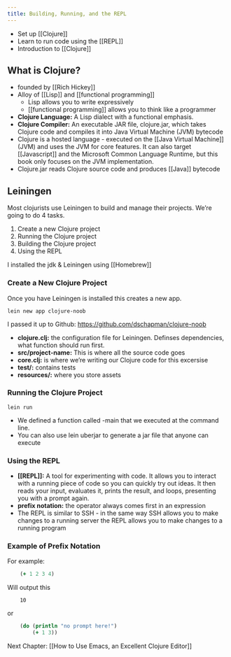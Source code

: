 ```yaml
---
title: Building, Running, and the REPL
---
```


-   Set up [[Clojure]]
-   Learn to run code using the [[REPL]]
-   Introduction to [[Clojure]]

## What is Clojure?

-   founded by [[Rich Hickey]]
-   Alloy of [[Lisp]] and [[functional programming]]
    -   Lisp allows you to write expressively
    -   [[functional programming]] allows you to think like a programmer
-   **Clojure Language:** A Lisp dialect with a functional emphasis.
-   **Clojure Compiler:** An executable JAR file, clojure.jar, which takes Clojure code and compiles it into Java Virtual Machine (JVM) bytecode
-   Clojure is a hosted language - executed on the [[Java Virtual Machine]] (JVM) and uses the JVM for core features. It can also target [[Javascript]] and the Microsoft Common Language Runtime, but this book only focuses on the JVM implementation.
-   Clojure.jar reads Clojure source code and produces [[Java]] bytecode

## Leiningen

Most clojurists use Leiningen to build and manage their projects. We&rsquo;re going to do 4 tasks.

1.  Create a new Clojure project
2.  Running the Clojure project
3.  Building the Clojure project
4.  Using the REPL

I installed the jdk & Leiningen using [[Homebrew]]



### Create a New Clojure Project

Once you have Leiningen is installed this creates a new app.

    lein new app clojure-noob

I passed it up to Github: <https://github.com/dschapman/clojure-noob>

-   **clojure.clj:** the configuration file for Leiningen. Definses dependencies, what function should run first.
-   **src/project-name:** This is where all the source code goes
-   **core.clj:** is where we&rsquo;re writing our Clojure code for this excersise
-   **test/:** contains tests
-   **resources/:** where you store assets


### Running the Clojure Project

    lein run

-   We defined a function called -main that we executed at the command line.
-   You can also use lein uberjar to generate a jar file that anyone can execute


### Using the REPL

-   **[[REPL]]:** A tool for experimenting with code. It allows you to interact with a running piece of code so you can quickly try out ideas. It then reads your input, evaluates it, prints the result, and loops, presenting you with a prompt again.
-   **prefix notation:** the operator always comes first in an expression
-   The REPL is similar to SSH - in the same way SSH allows you to make changes to a running server the REPL allows you to make changes to a running program


### Example of Prefix Notation

For example:
```clojure
    (+ 1 2 3 4)
```
Will output this
```
    10
```
or
```clojure
    (do (println "no prompt here!")
        (+ 1 3))
```

Next Chapter: [[How to Use Emacs, an Excellent Clojure Editor]]

